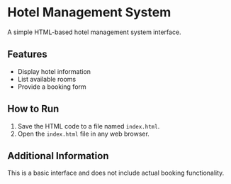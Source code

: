 # Hotel Management System

A simple HTML-based hotel management system interface.

## Features

-   Display hotel information
-   List available rooms
-   Provide a booking form

## How to Run

1.  Save the HTML code to a file named `index.html`.
2.  Open the `index.html` file in any web browser.

## Additional Information

This is a basic interface and does not include actual booking functionality.
